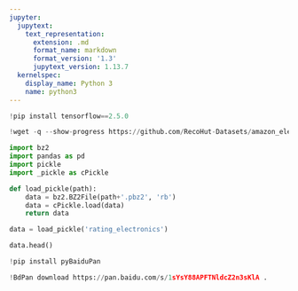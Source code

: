```yaml
---
jupyter:
  jupytext:
    text_representation:
      extension: .md
      format_name: markdown
      format_version: '1.3'
      jupytext_version: 1.13.7
  kernelspec:
    display_name: Python 3
    name: python3
---
```


```python id="N-C8WVmWyt1c"
!pip install tensorflow==2.5.0
```

```python colab={"base_uri": "https://localhost:8080/"} id="R3QiS0AHzPNr" executionInfo={"status": "ok", "timestamp": 1637067177691, "user_tz": -330, "elapsed": 5576, "user": {"displayName": "Sparsh Agarwal", "photoUrl": "https://lh3.googleusercontent.com/a/default-user=s64", "userId": "13037694610922482904"}} outputId="1591f011-5266-4b41-e607-004bb4fc9136"
!wget -q --show-progress https://github.com/RecoHut-Datasets/amazon_electronics/raw/main/rating_electronics.pbz2
```

```python id="tOgRfWKuzGx3"
import bz2
import pandas as pd
import pickle
import _pickle as cPickle
```

```python id="rdWjLyFCzKSF"
def load_pickle(path):
    data = bz2.BZ2File(path+'.pbz2', 'rb')
    data = cPickle.load(data)
    return data
```

```python id="u_rAHb45zuJY"
data = load_pickle('rating_electronics')
```

```python colab={"base_uri": "https://localhost:8080/", "height": 204} id="SPm7h9KPz3FK" executionInfo={"status": "ok", "timestamp": 1637067243225, "user_tz": -330, "elapsed": 508, "user": {"displayName": "Sparsh Agarwal", "photoUrl": "https://lh3.googleusercontent.com/a/default-user=s64", "userId": "13037694610922482904"}} outputId="315d4e9b-bf5d-4bf8-d658-2d4634c583d2"
data.head()
```

```python id="8cAmR0J4zSa-"
!pip install pyBaiduPan
```

```python id="fQ_dw2BU3728"
!BdPan download https://pan.baidu.com/s/1sYsY88APFTNldcZ2n3sKlA .
```

```python id="qTaga32Y39Kl"

```
